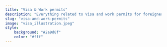```yaml
---
title: "Visa & Work permits"
description: "Everything related to Visa and work permits for foreigners."
slug: "visa-and-work-permits"
image: "visa_illustration.jpeg"
style:
    background: "#2a9d8f"
    color: "#fff"
---
```

